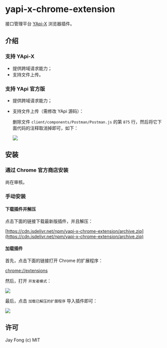 # yapi-x-chrome-extension

接口管理平台 [YApi-X](https://github.com/fjc0k/YApi-X) 浏览器插件。

## 介绍

### 支持 YApi-X

- 提供跨域请求能力；
- 支持文件上传。

### 支持 YApi 官方版

- 提供跨域请求能力；
- 支持文件上传（需修改 YApi 源码）：

  删除文件 `client/components/Postman/Postman.js` 的第 `875` 行，然后将它下面代码的注释取消掉即可，如下：

  ![](https://tva1.sinaimg.cn/mw690/007M6Cofgy1gdhwotmfcsj31dk0eqn1y)

## 安装

### 通过 Chrome 官方商店安装

尚在审核。

### 手动安装

#### 下载插件并解压

点击下面的链接下载最新版插件，并且解压：

[https://cdn.jsdelivr.net/npm/yapi-x-chrome-extension/archive.zip](https://cdn.jsdelivr.net/npm/yapi-x-chrome-extension/archive.zip)

#### 加载插件

首先，点击下面的链接打开 Chrome 的扩展程序：

[chrome://extensions](chrome://extensions)

然后，打开 `开发者模式`：

![](https://tva1.sinaimg.cn/mw690/007M6Cofgy1gdhx06q03nj30qh09u3zu)

最后，点击 `加载已解压的扩展程序` 导入插件即可：

![](https://tva1.sinaimg.cn/mw690/007M6Cofgy1gdhxjwhbvjj30va09pmyz)

## 许可

Jay Fong (c) MIT